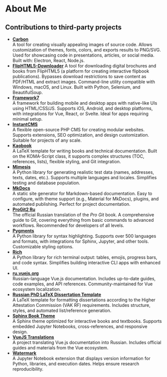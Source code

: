 # About Me

## Contributions to third-party projects

- **[Carbon](https://github.com/carbon-app/carbon)**  
A tool for creating visually appealing images of source code. Allows customization of themes, fonts, colors, and exports results to PNG/SVG. Used for showcasing code in presentations, articles, or social media. Built with: Electron, React, Node.js.
- **[FlipHTML5-Downloader](https://github.com/mehmetabak/FlipHTML5-Downloader)**
A tool for downloading digital brochures and books from FlipHTML5 (a platform for creating interactive flipbook publications). Bypasses download restrictions to save content as PDF/HTML and extract images. Command-line utility compatible with Windows, macOS, and Linux. Built with Python, Selenium, and BeautifulSoup.
- **[Framework7](https://github.com/framework7io/framework7-website)**  
A framework for building mobile and desktop apps with native-like UIs using HTML/CSS/JS. Supports iOS, Android, and desktop platforms, with integrations for Vue, React, or Svelte. Ideal for apps requiring minimal setup.
- **[InstantCMS](https://github.com/instantsoft/icms2)**  
A flexible open-source PHP CMS for creating modular websites. Supports extensions, SEO optimization, and design customization. Suitable for projects of any scale.
- **[Kaobook](https://github.com/fmarotta/kaobook)**  
A LaTeX template for writing books and technical documentation. Built on the KOMA-Script class, it supports complex structures (TOC, references, lists), flexible styling, and Git integration.
- **[Mimesis](https://github.com/lk-geimfari/mimesis)**  
A Python library for generating realistic test data (names, addresses, texts, dates, etc.). Supports multiple languages and locales. Simplifies testing and database population.
- **[MkDocs](https://github.com/mkdocs/mkdocs)**  
A static site generator for Markdown-based documentation. Easy to configure, with theme support (e.g., Material for MkDocs), plugins, and automated publishing. Perfect for project documentation.
- **[ProGit2 Ru](https://github.com/progit/progit2-ru)**  
The official Russian translation of the *Pro Git* book. A comprehensive guide to Git, covering everything from basic commands to advanced workflows. Recommended for developers of all levels.
- **[Pygments](https://github.com/pygments/pygments)**  
A Python library for syntax highlighting. Supports over 500 languages and formats, with integrations for Sphinx, Jupyter, and other tools. Customizable styling options.
- **[Rich](https://github.com/Textualize/rich)**  
A Python library for rich terminal output: tables, emojis, progress bars, and code syntax. Simplifies building interactive CLI apps with enhanced UI.
- **[ru.vuejs.org](https://github.com/translation-gang/ru.vuejs.org)**  
Russian-language Vue.js documentation. Includes up-to-date guides, code examples, and API references. Community-maintained for Vue ecosystem localization.
- **[Russian PhD LaTeX Dissertation Template](https://github.com/AndreyAkinshin/Russian-Phd-LaTeX-Dissertation-Template)**  
A LaTeX template for formatting dissertations according to the Higher Attestation Commission (VAK RF) requirements. Includes structure, styles, and automated list/reference generation.
- **[Sphinx Book Theme](https://github.com/executablebooks/sphinx-book-theme)**  
A Sphinx theme optimized for interactive books and textbooks. Supports embedded Jupyter Notebooks, cross-references, and responsive design.
- **[VueJS Translations](https://github.com/vuejs-translations/docs-ru)**  
A project translating Vue.js documentation into Russian. Includes official guides and materials from the Vue ecosystem.  
- **[Watermark](https://github.com/rasbt/watermark)**  
A Jupyter Notebook extension that displays version information for Python, libraries, and execution dates. Helps ensure research reproducibility.

<!--
Here are some ideas to get you started:

- 🔭 I’m currently working on ...
- 🌱 I’m currently learning ...
- 👯 I’m looking to collaborate on ...
- 🤔 I’m looking for help with ...
- 💬 Ask me about ...
- 📫 How to reach me: ...
- 😄 Pronouns: ...
- ⚡ Fun fact: ...
-->
